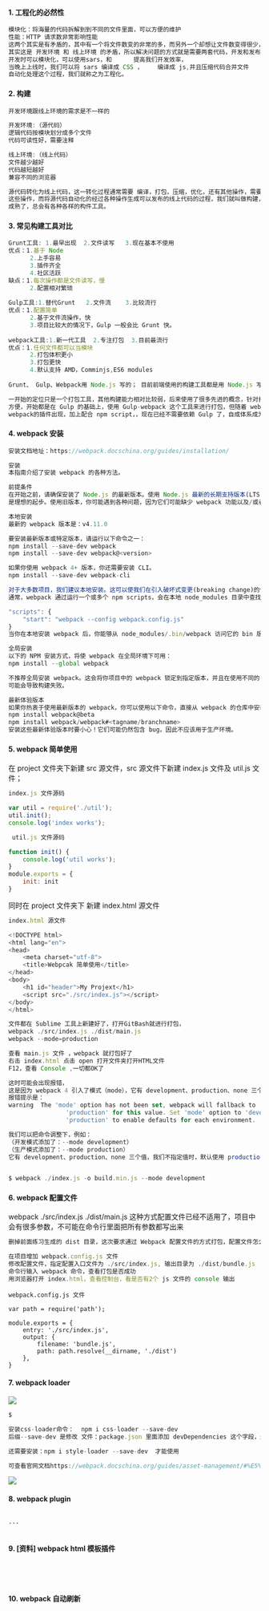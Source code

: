 #### 1.	工程化的必然性
```js
模块化：将海量的代码拆解到到不同的文件里面，可以方便的维护
性能：HTTP 请求数非常影响性能
这两个其实是有矛盾的，其中有一个将文件数变的非常的多，而另外一个却想让文件数变得很少，
其实这是 开发环境 和 线上环境 的矛盾，所以解决问题的方式就是需要两套代码，开发和发布各一套代码
开发时可以模块化，可以使用sars，和      提高我们开发效率，
当晚上上线时，我们可以将 sars 编译成 CSS ，    编译成 js,并且压缩代码合并文件
自动化处理这个过程，我们就称之为工程化。

```
#### 2.	构建
```js
开发环境跟线上环境的需求是不一样的

开发环境:（源代码）
逻辑代码按模块划分成多个文件
代码可读性好，需要注释

线上环境:（线上代码）
文件越少越好
代码越短越好
兼容不同的浏览器

源代码转化为线上代码，这一转化过程通常需要 编译，打包，压缩，优化，还有其他操作，需要一个工具自动化的帮我们完成
这些操作，而将源代码自动化的经过各种操作生成可以发布的线上代码的过程，我们就叫做构建，发展到现在构建已经是非常
成熟了，总会有各种各样的构件工具。

```
#### 3.	常见构建工具对比
```js
Grunt工具: 1.最早出现  2.文件读写   3.现在基本不使用
优点：1.基于 Node
      2.上手容易
      3.插件齐全
      4.社区活跃      
缺点：1.每次操作都是文件读写，慢
      2.配置相对繁琐
      
Gulp工具:1.替代Grunt   2.文件流    3.比较流行
优点：1.配置简单  
      2.基于文件流操作，快
      3.项目比较大的情况下，Gulp 一般会比 Grunt 快。
      
webpack工具:1.新一代工具  2.专注打包  3.目前最流行
优点：1.任何文件都可以当模块
      2.打包体积更小
      3.打包更快
      4.默认支持 AMD，Comminjs,ES6 modules
      
Grunt、 Gulp、Webpack用 Node.js 写的； 目前前端使用的构建工具都是用 Node.js 写的

一开始的定位只是一个打包工具，其他构建能力相对比较弱，后来使用了很多先进的概念，针对打包做了很多优化，而且使用还很
方便，开始都是在 Gulp 的基础上，使用 Gulp-webpack 这个工具来进行打包，但随着 webpack 的流行，越来越多针对
webpack的插件出现，加上配合 npm script，，现在已经不需要依赖 Gulp 了，自成体系成为一个单独的构建工具了

```
#### 4.	webpack 安装
```js
安装文档地址：https://webpack.docschina.org/guides/installation/

安装
本指南介绍了安装 webpack 的各种方法。

前提条件
在开始之前，请确保安装了 Node.js 的最新版本。使用 Node.js 最新的长期支持版本(LTS - Long Term Support)，
是理想的起步。使用旧版本，你可能遇到各种问题，因为它们可能缺少 webpack 功能以及/或者缺少相关 package 包。

本地安装
最新的 webpack 版本是：v4.11.0

要安装最新版本或特定版本，请运行以下命令之一：
npm install --save-dev webpack
npm install --save-dev webpack@<version>

如果你使用 webpack 4+ 版本，你还需要安装 CLI。
npm install --save-dev webpack-cli

对于大多数项目，我们建议本地安装。这可以使我们在引入破坏式变更(breaking change)的依赖时，更容易分别升级项目。
通常，webpack 通过运行一个或多个 npm scripts，会在本地 node_modules 目录中查找安装的 webpack：

"scripts": {
    "start": "webpack --config webpack.config.js"
}
当你在本地安装 webpack 后，你能够从 node_modules/.bin/webpack 访问它的 bin 版本。

全局安装
以下的 NPM 安装方式，将使 webpack 在全局环境下可用：
npm install --global webpack

不推荐全局安装 webpack。这会将你项目中的 webpack 锁定到指定版本，并且在使用不同的 webpack 版本的项目中，
可能会导致构建失败。

最新体验版本
如果你热衷于使用最新版本的 webpack，你可以使用以下命令，直接从 webpack 的仓库中安装：
npm install webpack@beta
npm install webpack/webpack#<tagname/branchname>
安装这些最新体验版本时要小心！它们可能仍然包含 bug，因此不应该用于生产环境。

```
#### 5.	webpack 简单使用

在 project 文件夹下新建 src 源文件，src 源文件下新建 index.js 文件及 util.js 文件；
```js
index.js 文件源码

var util = require('./util');
util.init();
console.log('index works');
```
```js
 util.js 文件源码

function init() {
    console.log('util works');
}
module.exports = {
    init: init
}

```
同时在 project 文件夹下 新建 index.html 源文件
```js
index.html 源文件

<!DOCTYPE html>
<html lang="en">
<head>
    <meta charset="utf-8">
    <title>Webpcak 简单使用</title>
</head>
<body>
    <h1 id="header">My Projext</h1>
    <script src="./src/index.js"></script>
</body>
</html>
```
```js
文件都在 Sublime 工具上新建好了，打开GitBash就进行打包，
webpack ./src/index.js ./dist/main.js
webpack --mode=production

查看 main.js 文件 ，webpack 就打包好了
右击 index.html 点击 open 打开文件夹打开HTML文件
F12，查看 Console ,一切都OK了

这时可能会出现报错，
这是因为 webpack 4 引入了模式（mode），它有 development、production、none 三个值，我们不指定值时，默认使用 production。
报错提示是：
warning  The 'mode' option has not been set, webpack will fallback to
                'production' for this value. Set 'mode' option to 'development' or
                'production' to enable defaults for each environment.

我们可以把命令调整下，例如：
（开发模式添加了：--mode development）
（生产模式添加了：--mode production）
它有 development、production、none 三个值，我们不指定值时，默认使用 production(生产模式)。


$ webpack ./index.js -o build.min.js --mode development

```

#### 6.	webpack 配置文件

webpack ./src/index.js ./dist/main.js
这种方式配置文件已经不适用了，项目中会有很多参数，不可能在命令行里面把所有参数都写出来

```js
删掉前面练习生成的 dist 目录，这次要求通过 Webpack 配置文件的方式打包，配置文件怎么写参照 Webpack 官方文档。

在项目增加 webpack.config.js 文件
修改配置文件，指定配置入口文件为 ./src/index.js, 输出目录为 ./dist/bundle.js
命令行输入 webpack 命令，查看打包是否成功
用浏览器打开 index.html，查看控制台，看是否有2个 js 文件的 console 输出
```
```
webpack.config.js 文件

var path = require('path');

module.exports = {
    entry: './src/index.js',
    output: {
        filename: 'bundle.js',
        path: path.resolve(__dirname, './dist')
    },
}
```

#### 7.	webpack loader
![](https://raw.githubusercontent.com/lz109896/Web-datum/6ab30f5e345fdfce8b4560c82de7823799c685a8/webpack%20loader%201.png)
```js
$ 

安装css-loader命令：  npm i css-loader --save-dev   
后缀--save-dev 是修改 文件：package.json 里面添加 devDependencies 这个字段，是告诉其他开发者知道安装这些包才能使用

还需要安装：npm i style-loader --save-dev  才能使用

可查看官网文档https://webpack.docschina.org/guides/asset-management/#%E5%8A%A0%E8%BD%BD-css

```
![](https://raw.githubusercontent.com/lz109896/Web-datum/6ab30f5e345fdfce8b4560c82de7823799c685a8/webpack%20loader%202.png)


#### 8.	webpack plugin
```

···


```
#### 9.	 [资料] webpack html 模板插件
```




```
#### 10.	webpack 自动刷新
```




```
